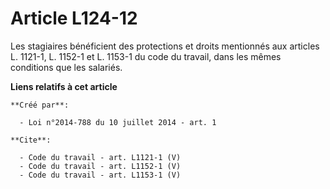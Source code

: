 # Article L124-12

Les stagiaires bénéficient des protections et droits mentionnés aux articles L. 1121-1, L. 1152-1 et L. 1153-1 du code du
travail, dans les mêmes conditions que les salariés.

**Liens relatifs à cet article**

	**Créé par**:

	  - Loi n°2014-788 du 10 juillet 2014 - art. 1

	**Cite**:

	  - Code du travail - art. L1121-1 (V)
	  - Code du travail - art. L1152-1 (V)
	  - Code du travail - art. L1153-1 (V)
